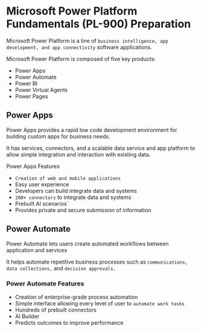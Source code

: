 # Microsoft Power Platform Fundamentals (PL-900) Preparation
Microsoft Power Platform is a line of `business intelligence, app development, and app
connectivity` software applications.

Microsoft Power Platform is composed of five key products:
- Power Apps
- Power Automate
- Power BI
- Power Virtual Agents
- Power Pages

## Power Apps
Power Apps provides a rapid low code development environment for building custom apps for
business needs.

It has services, connectors, and a scalable data service and app platform to allow
simple integration and interaction with existing data.

Power Apps Features
- `Creation of web and mobile applications`
- Easy user experience
- Developers can build integrate data and systems
- `200+ connectors` to integrate data and systems
- Prebuilt AI scenarios`
- Provides private and secure submission of information

## Power Automate
Power Automate lets users create automated workflows between application and services

It helps automate repetitive business processes such as `communications, data collections,`
and `decision approvals.`

### Power Automate Features
- Creation of enterprise-grade process automation
- Simple interface allowing every level of user to `automate work tasks`
- Hundreds of prebuilt connectors
- AI Builder
- Predicts outcomes to improve performance
